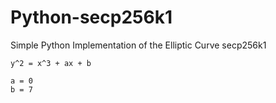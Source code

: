 # Python-secp256k1
Simple Python Implementation of the Elliptic Curve secp256k1 
```
y^2 = x^3 + ax + b

a = 0
b = 7
```
